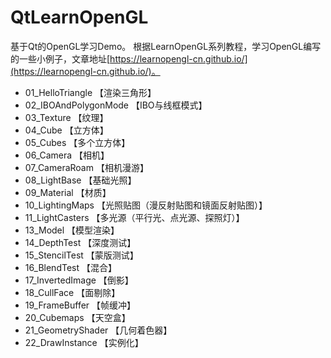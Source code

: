 # QtLearnOpenGL
基于Qt的OpenGL学习Demo。
根据LearnOpenGL系列教程，学习OpenGL编写的一些小例子，文章地址[https://learnopengl-cn.github.io/](https://learnopengl-cn.github.io/)。

- 01_HelloTriangle 【渲染三角形】
- 02_IBOAndPolygonMode 【IBO与线框模式】
- 03_Texture 【纹理】
- 04_Cube 【立方体】
- 05_Cubes 【多个立方体】
- 06_Camera 【相机】
- 07_CameraRoam 【相机漫游】
- 08_LightBase 【基础光照】
- 09_Material 【材质】
- 10_LightingMaps 【光照贴图（漫反射贴图和镜面反射贴图）】
- 11_LightCasters 【多光源（平行光、点光源、探照灯）】
- 13_Model 【模型渲染】
- 14_DepthTest 【深度测试】
- 15_StencilTest 【蒙版测试】
- 16_BlendTest 【混合】
- 17_InvertedImage 【倒影】
- 18_CullFace 【面剔除】
- 19_FrameBuffer 【帧缓冲】
- 20_Cubemaps 【天空盒】
- 21_GeometryShader 【几何着色器】
- 22_DrawInstance 【实例化】
